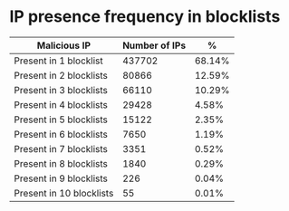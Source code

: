# IP presence frequency in blocklists
| Malicious IP | Number of IPs | % |
|----|----|----|
| Present in 1 blocklist | 437702 | 68.14% |
| Present in 2 blocklists | 80866 | 12.59% |
| Present in 3 blocklists | 66110 | 10.29% |
| Present in 4 blocklists | 29428 | 4.58% |
| Present in 5 blocklists | 15122 | 2.35% |
| Present in 6 blocklists | 7650 | 1.19% |
| Present in 7 blocklists | 3351 | 0.52% |
| Present in 8 blocklists | 1840 | 0.29% |
| Present in 9 blocklists | 226 | 0.04% |
| Present in 10 blocklists | 55 | 0.01% |
